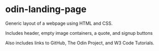 # odin-landing-page

Generic layout of a webpage using HTML and CSS.

Includes header, empty image containers, a quote, and signup buttons

Also includes links to GitHub, The Odin Project, and W3 Code Tutorials.

